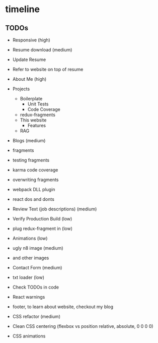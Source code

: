 # timeline

## TODOs
 * Responsive (high)
 * Resume download (medium)
  * Update Resume
  * Refer to website on top of resume
 * About Me (high)
  * Projects
    * Boilerplate
      * Unit Tests
      * Code Coverage
    * redux-fragments
    * This website
      * Features
    * RAG
 * Blogs (medium)
  * fragments
  * testing fragments   
  * karma code coverage
  * overwriting fragments
  * webpack DLL plugin
  * react dos and donts
 * Review Text (job descriptions) (medium)
 * Verify Production Build (low)
 * plug redux-fragment in (low)
 * Animations (low)
 * ugly n8 image (medium)
  * and other images
 * Contact Form (medium)
 * txt loader (low)
 * Check TODOs in code
 * React warnings
 
 * footer, to learn about website, checkout my blog
 * CSS refactor (medium)
  * Clean CSS centering (flexbox vs position relative, absolute, 0 0 0 0)
  * CSS animations